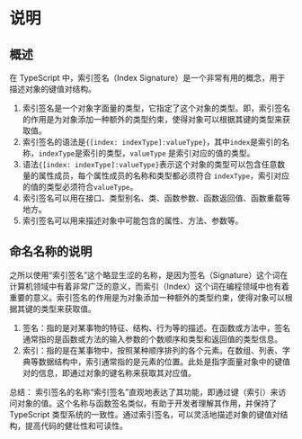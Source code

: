 # 说明

## 概述

在 TypeScript 中，索引签名（Index Signature）是一个非常有用的概念，用于描述对象的键值对结构。

1. 索引签名是一个对象字面量的类型，它指定了这个对象的类型。即，索引签名的作用是为对象添加一种额外的类型约束，使得对象可以根据其键的类型来获取值。
2. 索引签名的语法是`{[index: indexType]:valueType}`，其中`index`是索引的名称，`indexType`是索引的类型，`valueType`
   是索引对应的值的类型。
3. 语法`{[index: indexType]:valueType}`表示这个对象的类型可以包含任意数量的属性成员，每个属性成员的名称和类型都必须符合
   `indexType`，索引对应的值的类型必须符合`valueType`。
4. 索引签名可以用在接口、类型别名、类、函数参数、函数返回值、函数重载等地方。
5. 索引签名可以用来描述对象中可能包含的属性、方法、参数等。

## 命名名称的说明

之所以使用“索引签名”这个略显生涩的名称，是因为签名（Signature）这个词在计算机领域中有着非常广泛的意义，而索引（Index）这个词在编程领域中也有着重要的意义。索引签名的作用是为对象添加一种额外的类型约束，使得对象可以根据其键的类型来获取值。

1. 签名：指的是对某事物的特征、结构、行为等的描述。在函数或方法中，签名通常指的是函数或方法的输入参数的个数顺序和类型和返回值的类型信息。
2. 索引：指的是在某事物中，按照某种顺序排列的各个元素。在数组、列表、字典等数据结构中，索引通常指的是元素的位置。此处是指字面量对象中的键值对的信息，即通过对象的键名称来获取其对应值。

总结：
索引签名的名称“索引签名”直观地表达了其功能，即通过键（索引）来访问对象的值。这个名称与函数签名类似，有助于开发者理解其作用，并保持了
TypeScript 类型系统的一致性。通过索引签名，可以灵活地描述对象的键值对结构，提高代码的健壮性和可读性。

